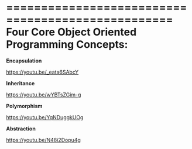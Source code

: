 ==================================================
Four Core Object Oriented Programming Concepts:
==================================================

**Encapsulation**

https://youtu.be/_eata6SAbcY

**Inheritance**

https://youtu.be/wYBTsZGim-g

**Polymorphism**

https://youtu.be/YqNDuggkUOg

**Abstraction**

https://youtu.be/N48i2Dopu4g
